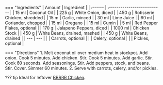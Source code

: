 === "Ingredients"
    | Amount  | Ingredient                   |
    | :------ | :--------------------------- |
    | 15 ml   | Coconut Oil                  |
    | 225 g   | White Onion, diced           |
    | 450 g   | Rotisserie Chicken, shredded |
    | 15 m    | Garlic, minced               |
    | 30 ml   | Lime Juice                   |
    | 60 ml   | Coriander, chopped           |
    | 15 ml   | Oregano                      |
    | 15 ml   | Cumin                        |
    | 5 ml    | Red Pepper Flakes, optional  |
    | 170 g   | Jalapeno Peppers, diced      |
    | 1000 ml | Chicken Stock                |
    | 450 g   | White Beans, drained, mashed |
    | 450 g   | White Beans, drained         |
    | ---     | ---                          |
    |         | Carrots, optional            |
    |         | Celery, optional             |
    |         | Pickles, optional            |


=== "Directions"
    1. Melt coconut oil over medium heat in stockpot. Add onion. Cook 5 minutes. Add chicken. Stir. Cook 5 minutes. Add garlic. Stir. Cook 60 seconds. Add seasonings. Stir. Add peppers, stock, and beans. Stir. Cover. Simmer 60 minutes.
    2. Serve with carrots, celery, and/or pickles.


??? tip
    Ideal for leftover [BBRRR Chicken](../poultry/bbrrr-chicken.md).
